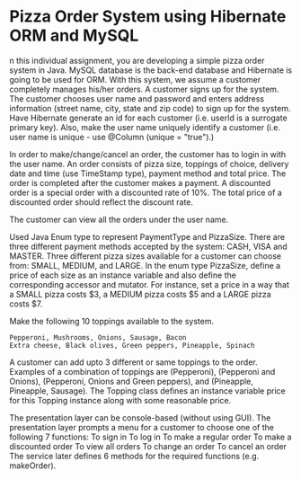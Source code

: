 # Pizza Order System using Hibernate ORM and MySQL 
n this individual assignment, you are developing a simple pizza order system in Java. MySQL database is the back-end database and Hibernate is going to be used for ORM. With this system, we assume a customer completely manages his/her orders.
A customer signs up for the system. The customer chooses user name and password and enters address information (street name, city, state and zip code) to sign up for the system. Have Hibernate generate an id for each customer (i.e. userId is a surrogate primary key). Also, make the user name uniquely identify a customer (i.e. user name is unique - use @Column (unique = "true").)

In order to make/change/cancel an order, the customer has to login in with the user name. An order consists of pizza size, toppings of choice, delivery date and time (use TimeStamp type), payment method and total price. The order is completed after the customer makes a payment. A discounted order is a special order with a discounted rate of 10%. The total price of a discounted order should reflect the discount rate.

The customer can view all the orders under the user name.

Used Java Enum type to represent PaymentType and PizzaSize. There are three different payment methods accepted by the system: CASH, VISA and MASTER. Three different pizza sizes available for a customer can choose from: SMALL, MEDIUM, and LARGE. In the enum type PizzaSize, define a price of each size as an instance variable and also define the corresponding accessor and mutator. For instance, set a price in a way that a SMALL pizza costs $3, a MEDIUM pizza costs $5 and a LARGE pizza costs $7.

Make the following 10 toppings available to the system.

    Pepperoni, Mushrooms, Onions, Sausage, Bacon
    Extra cheese, Black olives, Green peppers, Pineapple, Spinach
A customer can add upto 3 different or same toppings to the order. Examples of a combination of toppings are (Pepperoni), (Pepperoni and Onions), (Pepperoni, Onions and Green peppers), and (Pineapple, Pineapple, Sausage). The Topping class defines an instance variable price for this Topping instance along with some reasonable price. 



The presentation layer can be console-based (without using GUI). The presentation layer prompts a menu for a customer to choose one of the following 7 functions:
To sign in
To log in
To make a regular order
To make a discounted order
To view all orders
To change an order
To cancel an order
The service later defines 6 methods for the required functions (e.g. makeOrder).
